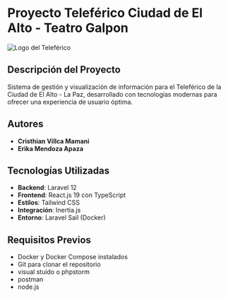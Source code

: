 # Proyecto Teleférico Ciudad de El Alto - Teatro Galpon

![Logo del Teleférico](https://i.pinimg.com/originals/b0/56/62/b05662eea5e369bd5e1712d13780e58f.png)

## Descripción del Proyecto

Sistema de gestión y visualización de información para el Teleférico de la Ciudad de El Alto - La Paz, desarrollado con tecnologías modernas para ofrecer una experiencia de usuario óptima.

## Autores

- **Cristhian Villca Mamani**
- **Erika Mendoza Apaza**

## Tecnologías Utilizadas

- **Backend**: Laravel 12
- **Frontend**: React.js 19 con TypeScript
- **Estilos**: Tailwind CSS
- **Integración**: Inertia.js
- **Entorno**: Laravel Sail (Docker)

## Requisitos Previos

- Docker y Docker Compose instalados
- Git para clonar el repositorio
- visual stuido o phpstorm
- postman
- node.js
